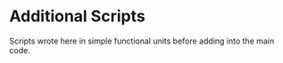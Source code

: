 # Additional Scripts  

Scripts wrote here in simple functional units before adding into the main code. 


